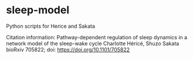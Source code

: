# sleep-model
Python scripts for Herice and Sakata

Citation information:
Pathway-dependent regulation of sleep dynamics in a network model of the sleep-wake cycle
Charlotte Héricé, Shuzo Sakata
bioRxiv 705822; doi: https://doi.org/10.1101/705822
